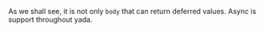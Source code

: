 As we shall see, it is not only `body` that can return deferred
values. Async is support throughout yada.
